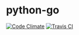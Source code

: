 # python-go

[![Code Climate](https://codeclimate.com/github/gappleto97/python-go/badges/gpa.svg)](https://codeclimate.com/github/gappleto97/python-go) [![Travis CI](https://api.travis-ci.org/gappleto97/python-go.svg)](https://travis-ci.org/gappleto97/python-go)
